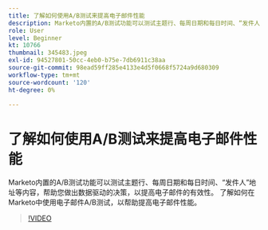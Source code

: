 ```yaml
---
title: 了解如何使用A/B测试来提高电子邮件性能
description: Marketo内置的A/B测试功能可以测试主题行、每周日期和每日时间、“发件人”地址等内容，帮助您做出数据驱动的决策，以提高电子邮件的有效性。 了解如何在Marketo中使用电子邮件A/B测试，以帮助提高电子邮件性能。
role: User
level: Beginner
kt: 10766
thumbnail: 345483.jpeg
exl-id: 94527801-50cc-4eb0-b75e-7db6911c38aa
source-git-commit: 98ead59ff285e4133e4d5f0668f5724a9d680309
workflow-type: tm+mt
source-wordcount: '120'
ht-degree: 0%

---
```


# 了解如何使用A/B测试来提高电子邮件性能

Marketo内置的A/B测试功能可以测试主题行、每周日期和每日时间、“发件人”地址等内容，帮助您做出数据驱动的决策，以提高电子邮件的有效性。 了解如何在Marketo中使用电子邮件A/B测试，以帮助提高电子邮件性能。

>[!VIDEO](https://video.tv.adobe.com/v/345483/?quality=12&learn=on)
